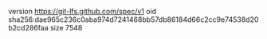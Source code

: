 version https://git-lfs.github.com/spec/v1
oid sha256:dae965c236c0aba974d7241468bb57db86184d66c2cc9e74538d20b2cd286faa
size 7548
